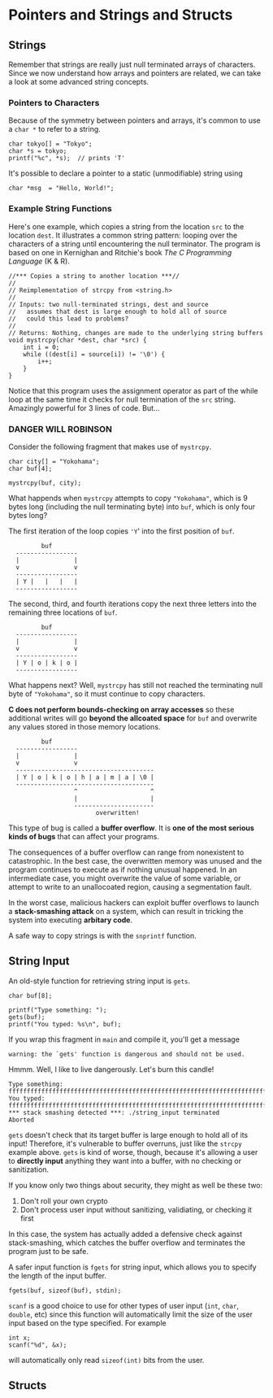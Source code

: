# Pointers and Strings and Structs

## Strings
Remember that strings are really just null terminated arrays of characters.  Since we now understand how arrays and pointers are related, we can take a look at some advanced string concepts.

### Pointers to Characters

Because of the symmetry between pointers and arrays, it's common to use a `char *` to refer to a string.

```
char tokyo[] = "Tokyo";
char *s = tokyo;
printf("%c", *s);  // prints 'T'
```

It's possible to declare a pointer to a static (unmodifiable) string using

```
char *msg  = "Hello, World!";
```

### Example String Functions
Here's one example, which copies a string from the location `src` to the location `dest`. It illustrates a common string pattern: looping over the characters of a string until encountering the null terminator. The program is based on one in Kernighan and Ritchie's book *The C Programming Language* (K & R).

```
//*** Copies a string to another location ***//
//
// Reimplementation of strcpy from <string.h>
//
// Inputs: two null-terminated strings, dest and source
//   assumes that dest is large enough to hold all of source
//   could this lead to problems?
//
// Returns: Nothing, changes are made to the underlying string buffers
void mystrcpy(char *dest, char *src) {
    int i = 0;
    while ((dest[i] = source[i]) != '\0') {
        i++;
    }
}
```
Notice that this program uses the assignment operator as part of the while loop at the same time it checks for null termination of the `src` string.  Amazingly powerful for 3 lines of code. But...

### DANGER WILL ROBINSON

Consider the following fragment that makes use of `mystrcpy`.

```
char city[] = "Yokohama";
char buf[4];

mystrcpy(buf, city);
```

What happends when `mystrcpy` attempts to copy `"Yokohama"`, which is 9 bytes long (including the null terminating byte) into `buf`, which is only four bytes long?

The first iteration of the loop copies `'Y`' into the first position of `buf`.

```
         buf
  -----------------
  |               |
  v               v
  -----------------
  | Y |   |   |   |
  -----------------
```

The second, third, and fourth iterations copy the next three letters into the remaining three locations of `buf`.

```
         buf
  -----------------
  |               |
  v               v
  -----------------
  | Y | o | k | o |
  -----------------
```

What happens next? Well, `mystrcpy` has still not reached the terminating null byte of `"Yokohama"`, so it must continue to copy characters.

**C does not perform bounds-checking on array accesses** so these additional writes will go **beyond the allcoated space** for `buf` and overwrite any values stored in those memory locations.

```
         buf
  -----------------
  |               |
  v               v
  --------------------------------------
  | Y | o | k | o | h | a | m | a | \0 |
  --------------------------------------
                  ^                    ^
                  |                    |
                  ----------------------
                        overwritten!
```

This type of bug is called a **buffer overflow**. It is **one of the most serious kinds of bugs** that can affect your programs.

The consequences of a buffer overflow can range from nonexistent to catastrophic. In the best case, the overwritten memory was unused and the program continues to execute as if nothing unusual happened. In an intermediate case, you might overwrite the value of some variable, or attempt to write to an unallocoated region, causing a segmentation fault.

In the worst case, malicious hackers can exploit buffer overflows to launch a **stack-smashing attack** on a system, which can result in tricking the system into executing **arbitary code**.

A safe way to copy strings is with the `snprintf` function.

## String Input

An old-style function for retrieving string input is `gets`.

```
char buf[8];

printf("Type something: ");
gets(buf);
printf("You typed: %s\n", buf);
```

If you wrap this fragment in `main` and compile it, you'll get a message 

```
warning: the `gets' function is dangerous and should not be used.
```

Hmmm. Well, I like to live dangerously. Let's burn this candle!

```
Type something: ffffffffffffffffffffffffffffffffffffffffffffffffffffffffffffffffffffffffffffffffffffffffffff
You typed: ffffffffffffffffffffffffffffffffffffffffffffffffffffffffffffffffffffffffffffffffffffffffffff
*** stack smashing detected ***: ./string_input terminated
Aborted
```

`gets` doesn't check that its target buffer is large enough to hold all of its input! Therefore, it's vulnerable to buffer overruns, just like the `strcpy` example above. `gets` is kind of worse, though, because it's allowing a user to **directly input** anything they want into a buffer, with no checking or sanitization.

If you know only two things about security, they might as well be these two:

  1. Don't roll your own crypto
  2. Don't process user input without sanitizing, validiating, or checking it first
  
In this case, the system has actually added a defensive check against stack-smashing, which catches the buffer overflow and terminates the program just to be safe.

A safer input function is `fgets` for string input, which allows you to specify the length of the input buffer.

```
fgets(buf, sizeof(buf), stdin);
```

`scanf` is a good choice to use for other types of user input (`int`, `char`, `double`, etc) since this function will automatically limit the size of the user input based on the type specified.  For example

```
int x; 
scanf("%d", &x);
```
will automatically only read `sizeof(int)` bits from the user.

## Structs
